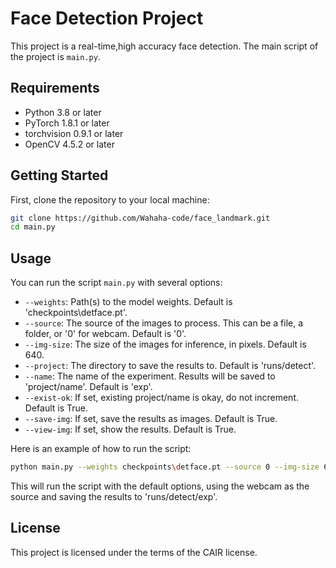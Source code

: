 # Face Detection Project

This project is a real-time,high accuracy face detection. The main script of the project is `main.py`.

## Requirements

- Python 3.8 or later
- PyTorch 1.8.1 or later
- torchvision 0.9.1 or later
- OpenCV 4.5.2 or later

## Getting Started

First, clone the repository to your local machine:

```bash
git clone https://github.com/Wahaha-code/face_landmark.git
cd main.py
```

## Usage

You can run the script `main.py` with several options:

- `--weights`: Path(s) to the model weights. Default is 'checkpoints\detface.pt'.
- `--source`: The source of the images to process. This can be a file, a folder, or '0' for webcam. Default is '0'.
- `--img-size`: The size of the images for inference, in pixels. Default is 640.
- `--project`: The directory to save the results to. Default is 'runs/detect'.
- `--name`: The name of the experiment. Results will be saved to 'project/name'. Default is 'exp'.
- `--exist-ok`: If set, existing project/name is okay, do not increment. Default is True.
- `--save-img`: If set, save the results as images. Default is True.
- `--view-img`: If set, show the results. Default is True.

Here is an example of how to run the script:
```bash
python main.py --weights checkpoints\detface.pt --source 0 --img-size 640 --project runs/detect --name exp --exist-ok --save-img --view-img
```

This will run the script with the default options, using the webcam as the source and saving the results to 'runs/detect/exp'.

## License

This project is licensed under the terms of the CAIR license.
